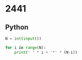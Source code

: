 # 2441

## Python

```python
N = int(input())

for i in range(N):
    print(' ' * i + '*' * (N-i))

```
